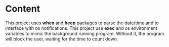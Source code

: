 # Content

This project uses **when** and **beep** packages to parse the date/time and to interface with os notifications.
This project use __exec__ and os environment variables to mimic the background running program.
Without it, the program will block the user, waiting for the time to count down.
